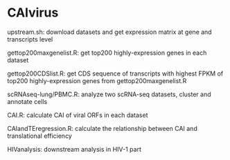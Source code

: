 # CAIvirus

upstream.sh: download datasets and get expression matrix at gene and transcripts level

gettop200maxgenelist.R:  get top200 highly-expression genes in each dataset

gettop200CDSlist.R:  get CDS sequence of transcripts with highest FPKM of top200 highly-expression genes from gettop200maxgenelist.R

scRNAseq-lung/PBMC.R: analyze two scRNA-seq datasets, cluster and annotate cells

CAI.R: calculate CAI of viral ORFs in each dataset

CAIandTEregression.R: calculate the relationship between CAI and translational efficiency

HIVanalysis: downstream analysis in HIV-1 part
